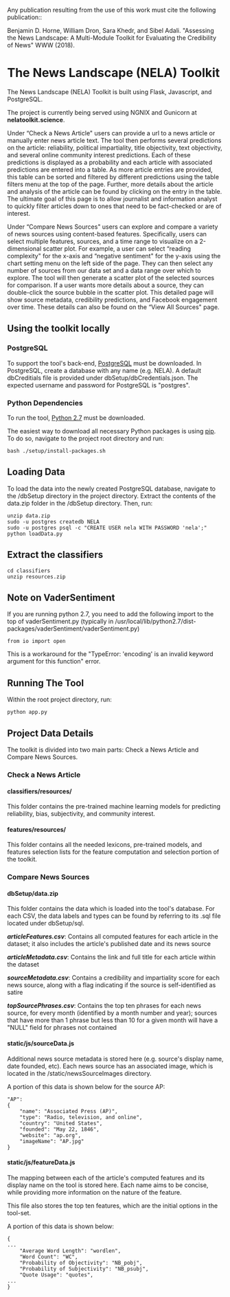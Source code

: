 Any publication resulting from the use of this work must cite the following publication::

Benjamin D. Horne, William Dron, Sara Khedr, and Sibel Adali. "Assessing the News Landscape: A Multi-Module Toolkit for Evaluating the Credibility of News" WWW (2018).

# The News Landscape (NELA) Toolkit

The News Landscape (NELA) Toolkit is built using Flask, Javascript, and PostgreSQL.

The project is currently being served using NGNIX and Gunicorn at **nelatoolkit.science**. 

Under “Check a News Article" users can provide a url to a news
article or manually enter news article text. The tool then performs
several predictions on the article: reliability, political impartiality,
title objectivity, text objectivity, and several online community
interest predictions. Each of these predictions is displayed as a
probability and each article with associated predictions are entered
into a table. As more article entries are provided, this table can be
sorted and filtered by different predictions using the table filters
menu at the top of the page. Further, more details about the article
and analysis of the article can be found by clicking on the entry
in the table. The ultimate goal of this page is to allow journalist
and information analyst to quickly filter articles down to ones that
need to be fact-checked or are of interest.

Under “Compare News Sources" users can explore and compare
a variety of news sources using content-based features. Specifically,
users can select multiple features, sources, and a time range to
visualize on a 2-dimensional scatter plot. For example, a user can
select “reading complexity" for the x-axis and “negative sentiment"
for the y-axis using the chart setting menu on the left side of the
page. They can then select any number of sources from our data set
and a data range over which to explore. The tool will then generate
a scatter plot of the selected sources for comparison. If a user wants
more details about a source, they can double-click the source bubble
in the scatter plot. This detailed page will show source metadata,
credibility predictions, and Facebook engagement over time. These
details can also be found on the “View All Sources" page.

## Using the toolkit locally

### PostgreSQL

To support the tool's back-end, [PostgreSQL](https://www.postgresql.org/) must be downloaded. In PostgreSQL, create a database with any name (e.g. NELA). A default dbCreditials file is provided under dbSetup/dbCredentials.json. The expected username and password for PostgreSQL is "postgres".

### Python Dependencies

To run the tool, [Python 2.7](https://www.python.org/downloads/) must be downloaded.  

The easiest way to download all necessary Python packages is using [pip](https://pypi.python.org/pypi/pip). To do so, navigate to the project root directory and run:

	bash ./setup/install-packages.sh

## Loading Data

To load the data into the newly created PostgreSQL database, navigate to the /dbSetup directory in the project directory. Extract the contents of the data.zip folder in the /dbSetup directory. Then, run:

    unzip data.zip
    sudo -u postgres createdb NELA
    sudo -u postgres psql -c "CREATE USER nela WITH PASSWORD 'nela';"
	python loadData.py

## Extract the classifiers

    cd classifiers
    unzip resources.zip

## Note on VaderSentiment

If you are running python 2.7, you need to add the following import to the top of vaderSentiment.py (typically in /usr/local/lib/python2.7/dist-packages/vaderSentiment/vaderSentiment.py)

    from io import open

This is a workaround for the "TypeError: 'encoding' is an invalid keyword argument for this function" error.

## Running The Tool

Within the root project directory, run:
	
	python app.py

## Project Data Details

The toolkit is divided into two main parts: Check a News Article and Compare News Sources.

### Check a News Article
#### classifiers/resources/

This folder contains the pre-trained machine learning models for predicting reliability, bias, subjectivity, and community interest. 

#### features/resources/

This folder contains all the needed lexicons, pre-trained models, and features selection lists for the feature computation and selection portion of the toolkit. 

### Compare News Sources
#### dbSetup/data.zip

This folder contains the data which is loaded into the tool's database. For each CSV, the data labels and types can be found by referring to its .sql file located under dbSetup/sql. 

**_articleFeatures.csv_**: Contains all computed features for each article in the dataset; it also includes the article's published date and its news source 

**_articleMetadata.csv_**: Contains the link and full title for each article within the dataset 

**_sourceMetadata.csv_**: Contains a credibility and impartiality score for each news source, along with a flag indicating if the source is self-identified as satire

**_topSourcePhrases.csv_**: Contains the top ten phrases for each news source, for every month (identified by a month number and year); sources that have more than 1 phrase but less than 10 for a given month will have a "NULL" field for phrases not contained

#### static/js/sourceData.js

Additional news source metadata is stored here (e.g. source's display name, date founded, etc). Each news source has an associated image, which is located in the /static/newsSourceImages directory.

A portion of this data is shown below for the source AP:

	"AP":
	{
		"name": "Associated Press (AP)",
		"type": "Radio, television, and online",
		"country": "United States",
		"founded": "May 22, 1846",
		"website": "ap.org",
		"imageName": "AP.jpg"
	}

#### static/js/featureData.js

The mapping between each of the article's computed features and its display name on the tool is stored here. Each name aims to be concise, while providing more information on the nature of the feature.

This file also stores the top ten features, which are the initial options in the tool-set.

A portion of this data is shown below:

	{
	...
	    "Average Word Length": "wordlen",
        "Word Count": "WC",
        "Probability of Objectivity": "NB_pobj",
        "Probability of Subjectivity": "NB_psubj",
        "Quote Usage": "quotes",
	...
	}


 


	 






 

